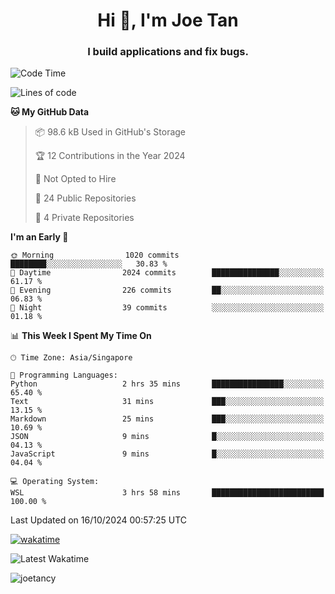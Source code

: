 <h1 align="center">Hi 👋, I'm Joe Tan</h1>
<h3 align="center">I build applications and fix bugs.</h3>

<!--START_SECTION:waka-->
![Code Time](http://img.shields.io/badge/Code%20Time-1%2C436%20hrs%207%20mins-blue)

![Lines of code](https://img.shields.io/badge/From%20Hello%20World%20I%27ve%20Written-46.5%20million%20lines%20of%20code-blue)

**🐱 My GitHub Data** 

> 📦 98.6 kB Used in GitHub's Storage 
 > 
> 🏆 12 Contributions in the Year 2024
 > 
> 🚫 Not Opted to Hire
 > 
> 📜 24 Public Repositories 
 > 
> 🔑 4 Private Repositories 
 > 
**I'm an Early 🐤** 

```text
🌞 Morning                1020 commits        ████████░░░░░░░░░░░░░░░░░   30.83 % 
🌆 Daytime                2024 commits        ███████████████░░░░░░░░░░   61.17 % 
🌃 Evening                226 commits         ██░░░░░░░░░░░░░░░░░░░░░░░   06.83 % 
🌙 Night                  39 commits          ░░░░░░░░░░░░░░░░░░░░░░░░░   01.18 % 
```


📊 **This Week I Spent My Time On** 

```text
🕑︎ Time Zone: Asia/Singapore

💬 Programming Languages: 
Python                   2 hrs 35 mins       ████████████████░░░░░░░░░   65.40 % 
Text                     31 mins             ███░░░░░░░░░░░░░░░░░░░░░░   13.15 % 
Markdown                 25 mins             ███░░░░░░░░░░░░░░░░░░░░░░   10.69 % 
JSON                     9 mins              █░░░░░░░░░░░░░░░░░░░░░░░░   04.13 % 
JavaScript               9 mins              █░░░░░░░░░░░░░░░░░░░░░░░░   04.04 % 

💻 Operating System: 
WSL                      3 hrs 58 mins       █████████████████████████   100.00 % 
```


 Last Updated on 16/10/2024 00:57:25 UTC
<!--END_SECTION:waka-->
[![wakatime](https://wakatime.com/badge/user/e0e3a0f0-6d69-4241-946d-0baaf7b91278.svg)](https://wakatime.com/@e0e3a0f0-6d69-4241-946d-0baaf7b91278)

![Latest Wakatime](https://github.com/joetancy/joetancy/workflows/Latest%20Wakatime/badge.svg)

<p align="left"> <img src="https://komarev.com/ghpvc/?username=joetancy" alt="joetancy" /> </p>

